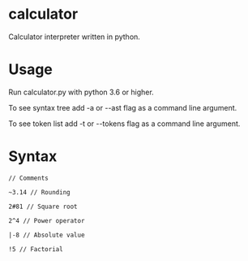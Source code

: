 # calculator

Calculator interpreter written in python.

# Usage

Run calculator.py with python 3.6 or higher.


To see syntax tree add -a or --ast flag as a command line argument.


To see token list add -t or --tokens flag as a command line argument.

# Syntax

`// Comments`

`~3.14 // Rounding`

`2#81 // Square root`

`2^4 // Power operator`

`|-8 // Absolute value`

`!5 // Factorial`
